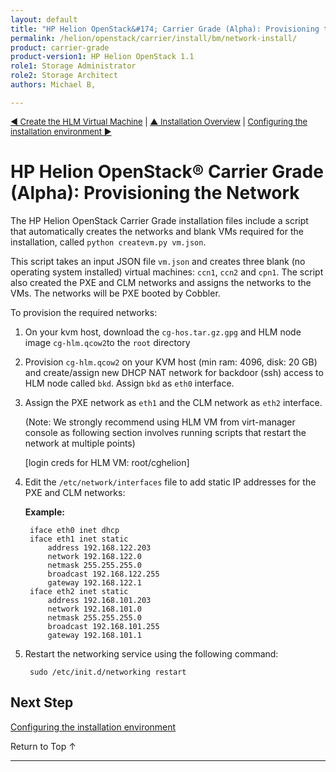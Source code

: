 ```yaml
---
layout: default
title: "HP Helion OpenStack&#174; Carrier Grade (Alpha): Provisioning the Network"
permalink: /helion/openstack/carrier/install/bm/network-install/
product: carrier-grade
product-version1: HP Helion OpenStack 1.1
role1: Storage Administrator
role2: Storage Architect
authors: Michael B, 

---
```

<!--UNDER REVISION-->


<script>

function PageRefresh {
onLoad="window.refresh"
}

PageRefresh();	

</script>

<p style="font-size: small;"><a href="/helion/openstack/carrier/install/bm/hlm-vm/">&#9664; Create the HLM Virtual Machine</a> | <a href="/helion/openstack/carrier/install/bm/overview/">&#9650; Installation Overview</a> |  <a href="/helion/openstack/carrier/install/bm/environment/"> Configuring the installation environment &#9654;</a> </p> 

# HP Helion OpenStack&#174; Carrier Grade (Alpha): Provisioning the Network
 
The HP Helion OpenStack Carrier Grade installation files include a script that automatically creates the networks and blank VMs required for the installation, called `python createvm.py vm.json`. 

This script takes an input JSON file `vm.json` and creates three blank (no operating system installed) virtual machines: `ccn1`, `ccn2` and `cpn1`. The script also created the PXE and CLM networks and assigns the networks to the VMs. The networks will be PXE booted by Cobbler. 

To provision the required networks:

1. On your kvm host, download the `cg-hos.tar.gz.gpg` and HLM node image `cg-hlm.qcow2`to the `root` directory

2. Provision `cg-hlm.qcow2` on your KVM host (min ram: 4096, disk: 20 GB) and create/assign new DHCP NAT network for backdoor (ssh) access to HLM node called `bkd`. Assign `bkd` as `eth0` interface.

3. Assign the PXE network as `eth1` and the CLM network as `eth2` interface.

	(Note: We strongly recommend using HLM VM from virt-manager console as following section involves running scripts that restart the network at multiple points)

	[login creds for HLM VM: root/cghelion]

4. Edit the `/etc/network/interfaces` file to add static IP addresses for the PXE and CLM networks:

	**Example:**

		iface eth0 inet dhcp
		iface eth1 inet static
			address 192.168.122.203
			network 192.168.122.0
			netmask 255.255.255.0
			broadcast 192.168.122.255
			gateway 192.168.122.1
		iface eth2 inet static
			address 192.168.101.203
			network 192.168.101.0
			netmask 255.255.255.0
			broadcast 192.168.101.255
			gateway 192.168.101.1


5. Restart the networking service using the following command:

		sudo /etc/init.d/networking restart

## Next Step

[Configuring the installation environment](/helion/openstack/carrier/install/bm/environment/)

<a href="#top" style="padding:14px 0px 14px 0px; text-decoration: none;"> Return to Top &#8593; </a>

---
